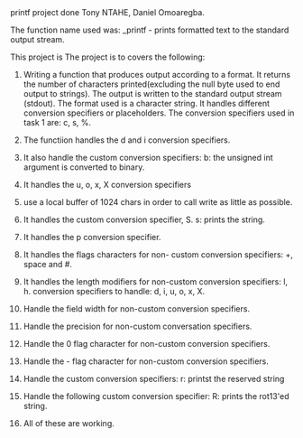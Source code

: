 ##
printf project done Tony NTAHE, Daniel Omoaregba.

The function name used was:
_printf - prints formatted text to the standard output stream.

This project is 
The project is to covers the following:
1. Writing a function that produces output according to a format.
    It returns the number of characters printed(excluding the null byte used to end output to strings).
    The output is written to the standard output stream (stdout).
    The format used is a character string. It handles different conversion specifiers or placeholders. The conversion specifiers used in task 1 are: c, s, %.

2. The functiion handles the d and i conversion specifiers.

3.  It also handle the custom conversion specifiers:
    b: the unsigned int argument is converted to binary.

4. It handles the u, o, x, X conversion specifiers

5. use a local buffer of 1024 chars in order to call write as 
    little as possible.

6. It handles the custom conversion specifier, S.
    s: prints the string.

7. It handles the p conversion specifier.

8. It handles the flags characters for non- custom conversion
    specifiers: +, space and #.

9. It handles the length modifiers for non-custom conversion
    specifiers: l, h.
    conversion specifiers to handle: d, i, u, o, x, X.

10. Handle the field width for non-custom conversion specifiers.

11. Handle the precision for non-custom conversation specifiers.

12. Handle the 0 flag character for non-custom conversion 
    specifiers.

13. Handle the - flag character for non-custom conversion 
    specifiers.

14. Handle the custom conversion specifiers:
    r: printst the reserved string

15. Handle the following custom conversion specifier:
    R: prints the rot13'ed string.

16. All of these are working.